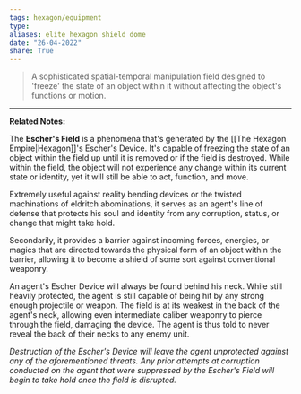 ```yaml
---
tags: hexagon/equipment
type: 
aliases: elite hexagon shield dome
date: "26-04-2022"
share: True
---
```

> A sophisticated spatial-temporal manipulation field designed to 'freeze' the state of an object within it without affecting the object's functions or motion.
---

**Related Notes:** 

The **Escher's Field** is a phenomena that's generated by the [[The Hexagon Empire|Hexagon]]'s Escher's Device. It's capable of freezing the state of an object within the field up until it is removed or if the field is destroyed. While within the field, the object will not experience any change within its current state or identity, yet it will still be able to act, function, and move.

Extremely useful against reality bending devices or the twisted machinations of eldritch abominations, it serves as an agent's line of defense that protects his soul and identity from any corruption, status, or change that might take hold.

Secondarily, it provides a barrier against incoming forces, energies, or magics that are directed towards the physical form of an object within the barrier, allowing it to become a shield of some sort against conventional weaponry.

An agent's Escher Device will always be found behind his neck. While still heavily protected, the agent is still capable of being hit by any strong enough projectile or weapon. The field is at its weakest in the back of the agent's neck, allowing even intermediate caliber weaponry to pierce through the field, damaging the device. The agent is thus told to never reveal the back of their necks to any enemy unit.

*Destruction of the Escher's Device will leave the agent unprotected against any of the aforementioned threats. Any prior attempts at corruption conducted on the agent that were suppressed by the Escher's Field will begin to take hold once the field is disrupted.*